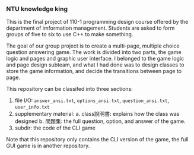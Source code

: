 ### NTU knowledge king

This is the final project of 110-1 programming design course offered by the department of imformation management. Students are asked to form groups of five to six to use C++ to make something. 

The goal of our group project is to create a multi-page, multiple choice question answering game. The work is divided into two parts, the game logic and pages and graphic user interface. I belonged to the game logic and page design subteam, and what I had done was to design classes to store the game information, and decide the transitions between page to page. 

This repository can be classifed into three sections:
1. file I/O: `answer_ansi.txt`, `options_ansi.txt`, `question_ansi.txt`, `user_info.txt`
2. supplementary material: 
    a. class說明書: explains how the class was designed
    b. 問題集: the full question, option, and answer of the game.
3. subdir: the code of the CLI game

Note that this repository only contains the CLI version of the game, the full GUI game is in another repository.

